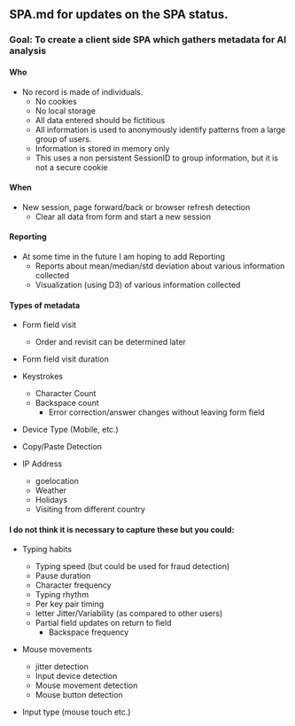 ## SPA.md for updates on the SPA status.

### Goal: To create a client side SPA which gathers metadata for AI analysis

#### Who

- No record is made of individuals.
  - No cookies
  - No local storage
  - All data entered should be fictitious
  - All information is used to anonymously identify patterns from a large group of users.
  - Information is stored in memory only
  - This uses a non persistent SessionID to group information, but it is not a secure cookie

#### When

- New session, page forward/back or browser refresh detection
  - Clear all data from form and start a new session

#### Reporting

- At some time in the future I am hoping to add Reporting
  - Reports about mean/median/std deviation about various information collected
  - Visualization (using D3) of various information collected

#### Types of metadata

- Form field visit
  - Order and revisit can be determined later
- Form field visit duration

- Keystrokes

  - Character Count
  - Backspace count
    - Error correction/answer changes without leaving form field

- Device Type (Mobile, etc.)
- Copy/Paste Detection
- IP Address
  - goelocation
  - Weather
  - Holidays
  - Visiting from different country

#### I do not think it is necessary to capture these but you could:

- Typing habits

  - Typing speed (but could be used for fraud detection)
  - Pause duration
  - Character frequency
  - Typing rhythm
  - Per key pair timing
  - letter Jitter/Variability (as compared to other users)
  - Partial field updates on return to field
    - Backspace frequency

- Mouse movements
  - jitter detection
  - Input device detection
  - Mouse movement detection
  - Mouse button detection
- Input type (mouse touch etc.)
